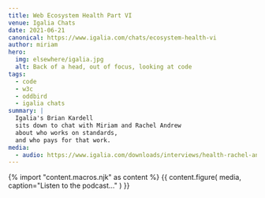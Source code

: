 ```yaml
---
title: Web Ecosystem Health Part VI
venue: Igalia Chats
date: 2021-06-21
canonical: https://www.igalia.com/chats/ecosystem-health-vi
author: miriam
hero:
  img: elsewhere/igalia.jpg
  alt: Back of a head, out of focus, looking at code
tags:
  - code
  - w3c
  - oddbird
  - igalia chats
summary: |
  Igalia's Brian Kardell
  sits down to chat with Miriam and Rachel Andrew
  about who works on standards,
  and who pays for that work.
media:
  - audio: https://www.igalia.com/downloads/interviews/health-rachel-and-mia.mp3
---
```


{% import "content.macros.njk" as content %}
{{ content.figure(
  media,
  caption="Listen to the podcast..."
) }}
